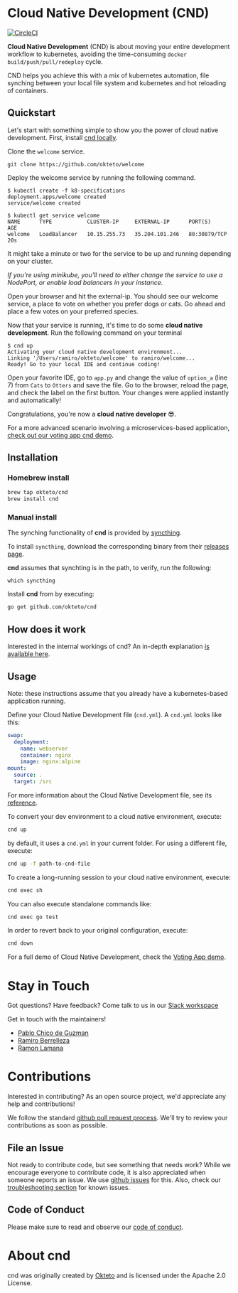 # Cloud Native Development (CND)

[![CircleCI](https://circleci.com/gh/okteto/cnd.svg?style=svg)](https://circleci.com/gh/okteto/cnd)

**Cloud Native Development** (CND) is about moving your entire development workflow to kubernetes, avoiding the time-consuming `docker build/push/pull/redeploy` cycle.

CND helps you achieve this with a mix of kubernetes automation, file synching between your local file system and kubernetes and hot reloading of containers.

## Quickstart

Let's start with something simple to show you the power of cloud native development. First, install [cnd locally](#installation).  

Clone the `welcome` service.

```console
git clone https://github.com/okteto/welcome
```

Deploy the welcome service by running the following command.
```console
$ kubectl create -f k8-specifications 
deployment.apps/welcome created
service/welcome created

$ kubectl get service welcome
NAME      TYPE           CLUSTER-IP     EXTERNAL-IP      PORT(S)        AGE
welcome   LoadBalancer   10.15.255.73   35.204.101.246   80:30879/TCP   20s
```
It might take a minute or two for the service to be up and running depending on your cluster.

*If you're using minikube, you'll need to either change the service to use a NodePort, or enable load balancers in your instance.*

Open your browser and hit the external-ip. You should see our welcome service, a place to vote on whether you prefer dogs or cats. Go ahead and place a few votes on your preferred species. 

Now that your service is running, it's time to do some **cloud native development**. Run the following command on your terminal

```console
$ cnd up
Activating your cloud native development environment...
Linking '/Users/ramiro/okteto/welcome' to ramiro/welcome...
Ready! Go to your local IDE and continue coding!
```

Open your favorite IDE, go to `app.py` and change the value of  `option_a` (line 7) from `Cats` to `Otters` and save the file. Go to the browser, reload the page, and check the label on the first button. Your changes were applied instantly and automatically!

Congratulations, you're now a **cloud native developer** 😎.

For a more advanced scenario involving a microservices-based application, [check out our voting app cnd demo](https://github.com/okteto/cnd-voting-demo).

## Installation

### Homebrew install

```bash
brew tap okteto/cnd
brew install cnd
```

### Manual install

The synching functionality of **cnd** is provided by [syncthing](https://docs.syncthing.net).

To install `syncthing`, download the corresponding binary from their [releases page](https://github.com/syncthing/syncthing/releases).

**cnd** assumes that synchting is in the path, to verify, run the following:
```
which syncthing
```

Install **cnd** from by executing:

```bash
go get github.com/okteto/cnd
```


## How does it work

Interested in the internal workings of cnd? An in-depth explanation [is available here](docs/how-does-it-work.md). 

## Usage

Note: these instructions assume that you already have a kubernetes-based application running.

Define your Cloud Native Development file (`cnd.yml`). A `cnd.yml` looks like this:

```yaml
swap:
  deployment:
    name: webserver
    container: nginx
    image: nginx:alpine
mount:
  source: .
  target: /src
```

For more information about the Cloud Native Development file, see its [reference](docs/cnd-file.md#cnd-yaml-reference).

To convert your dev environment to a cloud native environment, execute:

```bash
cnd up
```

by default, it uses a `cnd.yml` in your current folder. For using a different file, execute:

```bash
cnd up -f path-to-cnd-file
```

To create a long-running session to your cloud native environment, execute:

```bash
cnd exec sh
```

You can also execute standalone commands like:

```bash
cnd exec go test
```

In order to revert back to your original configuration, execute:

```bash
cnd down
```

For a full demo of Cloud Native Development, check the [Voting App demo](https://github.com/okteto/cnd-voting-demo).

# Stay in Touch
Got questions? Have feedback? Come talk to us in 
our [Slack workspace](https://okteto-community.slack.com/join/shared_invite/enQtNDg3MTMyMzA1OTg3LTY1NzE0MGM5YjMwOTAzN2YxZTU3ZjkzNTNkM2Y1YmJjMjlkODU5Mzc1YzY0OThkNWRhYzhkMTM2NWFlY2RkMDk)

Get in touch with the maintainers!

- [Pablo Chico de Guzman](https://twitter.com/pchico83)
- [Ramiro Berrelleza](https://twitter.com/rberrelleza)
- [Ramon Lamana](https://twitter.com/monchocromo)

# Contributions

Interested in contributing? As an open source project, we'd appreciate any help and contributions! 

We follow the standard [github pull request process](https://help.github.com/articles/about-pull-requests/). We'll try to review your contributions as soon as possible. 

## File an Issue
Not ready to contribute code, but see something that needs work? While we encourage everyone to contribute code, it is also appreciated when someone reports an issue. We use [github issues](https://github.com/okteto/cnd/issues) for this.
Also, check our [troubleshooting section](docs/troubleshooting.md) for known issues.

## Code of Conduct
Please make sure to read and observe our [code of conduct](code-of-conduct.md).

# About cnd
cnd was originally created by [Okteto](https://okteto.com/cnd) and is licensed under the Apache 2.0 License.
